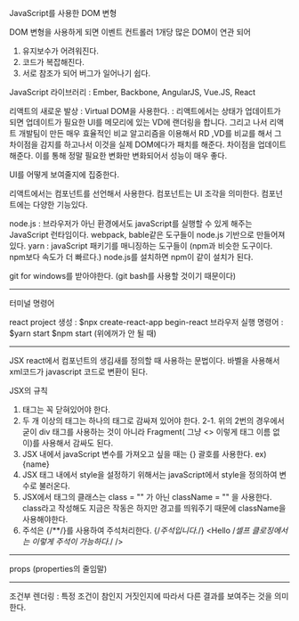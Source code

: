 JavaScript를 사용한 DOM 변형

DOM 변형을 사용하게 되면 이벤트 컨트롤러 1개당 많은 DOM이 연관 되어
1. 유지보수가 어려워진다.
2. 코드가 복잡해진다.
3. 서로 참조가 되어 버그가 일어나기 쉽다.


JavaScript 라이브러리
: Ember, Backbone, AngularJS, Vue.JS, React

리액트의 새로운 발상
: Virtual DOM을 사용한다.
: 리액트에서는 상태가 업데이트가 되면 업데이트가 필요한 UI를 메모리에 있는 VD에 랜더링을 합니다.
그리고 나서 리액트 개발팀이 만든 매우 효율적인 비교 알고리즘을 이용해서 RD ,VD를 비교를 해서 그 차이점을 감지를 하고나서
이것을 실제 DOM에다가 패치를 해준다. 차이점을 업데이트해준다. 이를 통해 정말 필요한 변화만 변화되어서 성능이 매우 좋다.

UI를 어떻게 보여줄지에 집중한다.

리액트에서는 컴포넌트를 선언해서 사용한다.
컴포넌트는 UI 조각을 의미한다.
컴포넌트에는 다양한 기능있다.

node.js : 브라우저가 아닌 환경에서도 javaScript를 실행할 수 있게 해주는 JavaScript 런타임이다.
webpack, bable같은 도구들이 node.js 기반으로 만들어져 있다. 
yarn : javaScript 패키기를 매니징하는 도구들이 (npm과 비슷한 도구이다. npm보다 속도가 더 빠르다.)
node.js를 설치하면 npm이 같이 설치가 된다.

git for windows를 받아야한다. (git bash를 사용할 것이기 때문이다)

----------------------------------------------------------------------------

터미널 명령어

react project 생성 : $npx create-react-app begin-react
브라우저 실행 명령어 : $yarn start
                $npm start   (위에꺼가 안 될 때)

----------------------------------------------------------------------------

JSX
react에서 컴포넌트의 생김새를 정의할 때 사용하는 문법이다.
바벨을 사용해서 xml코드가 javascript 코드로 변환이 된다.

JSX의 규칙
1. 태그는 꼭 닫혀있어야 한다.
2. 두 개 이상의 태그는 하나의 태그로 감싸져 있어야 한다.
2-1. 위의 2번의 경우에서 굳이 div 태그를 사용하는 것이 아니라 Fragment( 그냥 <> 이렇게 태그 이름 없이)를 사용해서 감싸도 된다.
3. JSX 내에서 javaScript 변수를 가져오고 싶을 때는 {} 괄호를 사용한다. ex) <div>{name}</div>
4. JSX 태그 내에서 style을 설정하기 위해서는 javaScript에서 style을 정의하여 변수로 불러온다.
5. JSX에서 태그의 클래스는 class = "" 가 아닌 className = "" 을 사용한다. 
   class라고 작성해도 지금은 작동은 하지만 경고를 띄워주기 때문에 className을 사용해야한다.
6. 주석은 {/**/}를 사용하여 주석처리한다. 
      {/*주석입니다.*/}
      <Hello /*셀프 클로징에서는 이렇게 주석이 가능하다.*/ />

----------------------------------------------------------------------------

props (properties의 줄임말)

----------------------------------------------------------------------------

조건부 렌더링 : 특정 조건이 참인지 거짓인지에 따라서 다른 결과를 보여주는 것을 의미한다.






